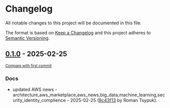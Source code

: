 # Changelog

All notable changes to this project will be documented in this file.

The format is based on [Keep a Changelog](http://keepachangelog.com/en/1.0.0/)
and this project adheres to [Semantic Versioning](http://semver.org/spec/v2.0.0.html).

<!-- insertion marker -->
## [0.1.0](https://github.com/tsypuk/aws-news/releases/tag/ver-2025-02-250.1.0) - 2025-02-25

<small>[Compare with first commit](https://github.com/tsypuk/aws-news/compare/d8bb91612ec813be5707e52bee99829780c48423...ver-2025-02-25)</small>

### Docs

- updated AWS news - architecture,aws_marketplace,aws_news,big_data,machine_learning,security_identity_complience - 2025-02-25 ([8c43f13](https://github.com/tsypuk/aws-news/commit/8c43f135c783afd068c0f3cca6e97c0899514aeb) by Roman Tsypuk).

